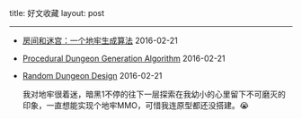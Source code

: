 title: 好文收藏
layout: post

---

- [房间和迷宫：一个地牢生成算法](http://indienova.com/indie-game-development/rooms-and-mazes-a-procedural-dungeon-generator/) 2016-02-21

- [Procedural Dungeon Generation Algorithm](http://www.gamasutra.com/blogs/AAdonaac/20150903/252889/Procedural_Dungeon_Generation_Algorithm.php) 2016-02-21

- [Random Dungeon Design](http://www.brainycode.com/downloads/RandomDungeonGenerator.pdf) 2016-02-21

  我对地牢很着迷，暗黑1不停的往下一层探索在我幼小的心里留下不可磨灭的印象，一直想能实现个地牢MMO，可惜我连原型都还没搭建。😭

  ​


